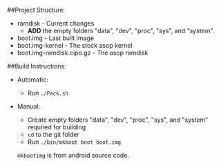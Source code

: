 ##Project Structure:
* ramdisk - Current changes
    *	**ADD** the empty folders "data", "dev", "proc", "sys", and "system".
* boot.img - Last built image
* boot.img-kernel - The stock asop kernel
* boot.img-ramdisk.cipo.gz - The asop ramdisk

##Build Instructions:
*  Automatic:
    *   Run `./Pack.sh`
*  Manual:
    *  	Create empty folders "data", "dev", "proc", "sys", and "system" required for building
    *  	`cd` to the git folder
    *  	Run `./bin/mkboot boot boot.img`

	`mkbootimg` is from android source code.
